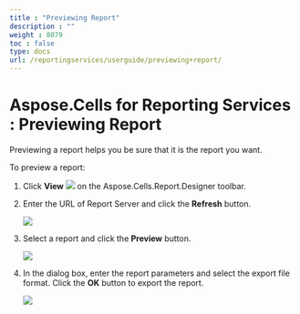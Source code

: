 ```yaml
---
title : "Previewing Report" 
description : "" 
weight : 8079 
toc : false
type: docs
url: /reportingservices/userguide/previewing+report/
---
```


# Aspose.Cells for Reporting Services : Previewing Report


Previewing a report helps you be sure that it is the report you want.

To preview a report:

1.  Click **View** ![](https://docs2.aspose.com/cells/reportingservices/attachments/6094968/6193211.png)  on the Aspose.Cells.Report.Designer toolbar.
2.  Enter the URL of Report Server and click the **Refresh** button.  
      
    ![](https://docs2.aspose.com/cells/reportingservices/attachments/6094968/6193214.png)  
      
    
3.  Select a report and click the **Preview** button.  
      
    ![](https://docs2.aspose.com/cells/reportingservices/attachments/6094968/6193213.png)
4.  In the dialog box, enter the report parameters and select the export file format. Click the **OK** button to export the report.  
      
      
    ![](https://docs2.aspose.com/cells/reportingservices/attachments/6094968/6193216.png)

